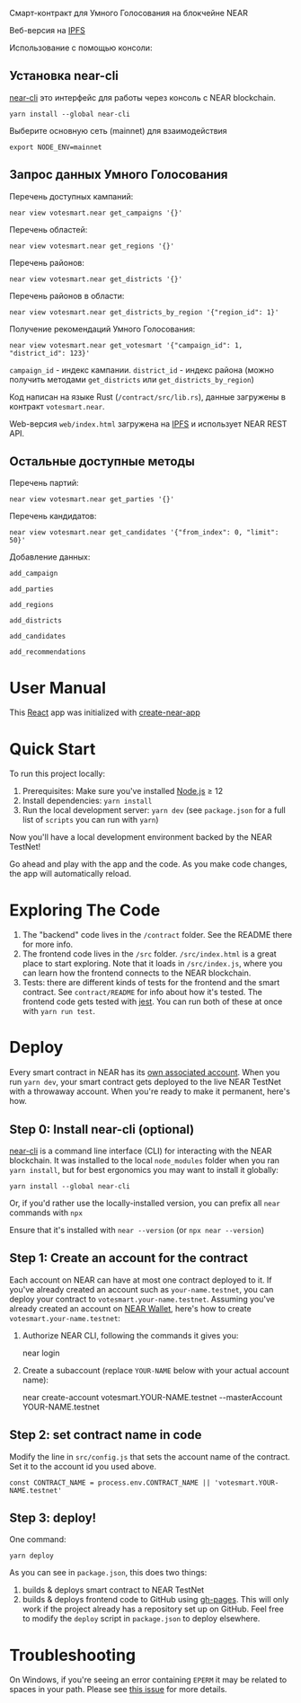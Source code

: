 Смарт-контракт для Умного Голосования на блокчейне NEAR

Веб-версия на [IPFS](https://ipfs.infura.io/ipfs/QmeBP14Z9vCqUimsWDy6jUCRei5aRUA47o8jbCJkE3gHuT)

Использование c помощью консоли:

Установка near-cli
-------------------------------------

[near-cli] это интерфейс для работы через консоль с NEAR blockchain. 

    yarn install --global near-cli

Выберите основную сеть (mainnet) для взаимодействия

    export NODE_ENV=mainnet

Запрос данных Умного Голосования
-------------------------------------

Перечень доступных кампаний:

    near view votesmart.near get_campaigns '{}'

Перечень областей:

    near view votesmart.near get_regions '{}'

Перечень районов:

    near view votesmart.near get_districts '{}'

Перечень районов в области:

    near view votesmart.near get_districts_by_region '{"region_id": 1}'

Получение рекомендаций Умного Голосования:    

    near view votesmart.near get_votesmart '{"campaign_id": 1, "district_id": 123}'

`campaign_id` - индекс кампании. `district_id` - индекс района (можно получить методами `get_districts` или `get_districts_by_region`)

Код написан на языке Rust (`/contract/src/lib.rs`), данные загружены в контракт `votesmart.near`.

Web-версия `web/index.html` загружена на [IPFS](https://ipfs.infura.io/ipfs/QmeBP14Z9vCqUimsWDy6jUCRei5aRUA47o8jbCJkE3gHuT) и использует NEAR REST API.

Остальные доступные методы
-------------------------------------

Перечень партий:

    near view votesmart.near get_parties '{}'

Перечень кандидатов:

    near view votesmart.near get_candidates '{"from_index": 0, "limit": 50}'

Добавление данных:

    add_campaign

    add_parties

    add_regions

    add_districts

    add_candidates

    add_recommendations


User Manual
==================

This [React] app was initialized with [create-near-app]


Quick Start
===========

To run this project locally:

1. Prerequisites: Make sure you've installed [Node.js] ≥ 12
2. Install dependencies: `yarn install`
3. Run the local development server: `yarn dev` (see `package.json` for a
   full list of `scripts` you can run with `yarn`)

Now you'll have a local development environment backed by the NEAR TestNet!

Go ahead and play with the app and the code. As you make code changes, the app will automatically reload.


Exploring The Code
==================

1. The "backend" code lives in the `/contract` folder. See the README there for
   more info.
2. The frontend code lives in the `/src` folder. `/src/index.html` is a great
   place to start exploring. Note that it loads in `/src/index.js`, where you
   can learn how the frontend connects to the NEAR blockchain.
3. Tests: there are different kinds of tests for the frontend and the smart
   contract. See `contract/README` for info about how it's tested. The frontend
   code gets tested with [jest]. You can run both of these at once with `yarn
   run test`.


Deploy
======

Every smart contract in NEAR has its [own associated account][NEAR accounts]. When you run `yarn dev`, your smart contract gets deployed to the live NEAR TestNet with a throwaway account. When you're ready to make it permanent, here's how.


Step 0: Install near-cli (optional)
-------------------------------------

[near-cli] is a command line interface (CLI) for interacting with the NEAR blockchain. It was installed to the local `node_modules` folder when you ran `yarn install`, but for best ergonomics you may want to install it globally:

    yarn install --global near-cli

Or, if you'd rather use the locally-installed version, you can prefix all `near` commands with `npx`

Ensure that it's installed with `near --version` (or `npx near --version`)


Step 1: Create an account for the contract
------------------------------------------

Each account on NEAR can have at most one contract deployed to it. If you've already created an account such as `your-name.testnet`, you can deploy your contract to `votesmart.your-name.testnet`. Assuming you've already created an account on [NEAR Wallet], here's how to create `votesmart.your-name.testnet`:

1. Authorize NEAR CLI, following the commands it gives you:

      near login

2. Create a subaccount (replace `YOUR-NAME` below with your actual account name):

      near create-account votesmart.YOUR-NAME.testnet --masterAccount YOUR-NAME.testnet


Step 2: set contract name in code
---------------------------------

Modify the line in `src/config.js` that sets the account name of the contract. Set it to the account id you used above.

    const CONTRACT_NAME = process.env.CONTRACT_NAME || 'votesmart.YOUR-NAME.testnet'


Step 3: deploy!
---------------

One command:

    yarn deploy

As you can see in `package.json`, this does two things:

1. builds & deploys smart contract to NEAR TestNet
2. builds & deploys frontend code to GitHub using [gh-pages]. This will only work if the project already has a repository set up on GitHub. Feel free to modify the `deploy` script in `package.json` to deploy elsewhere.


Troubleshooting
===============

On Windows, if you're seeing an error containing `EPERM` it may be related to spaces in your path. Please see [this issue](https://github.com/zkat/npx/issues/209) for more details.


  [React]: https://reactjs.org/
  [create-near-app]: https://github.com/near/create-near-app
  [Node.js]: https://nodejs.org/en/download/package-manager/
  [jest]: https://jestjs.io/
  [NEAR accounts]: https://docs.near.org/docs/concepts/account
  [NEAR Wallet]: https://wallet.testnet.near.org/
  [near-cli]: https://github.com/near/near-cli
  [gh-pages]: https://github.com/tschaub/gh-pages
